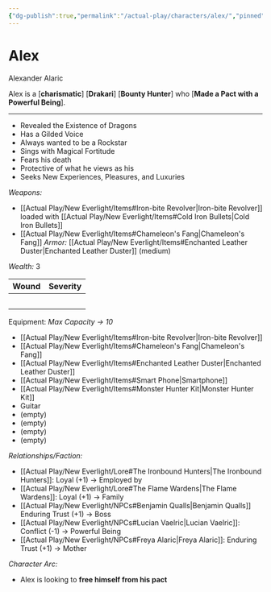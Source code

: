 ```yaml
---
{"dg-publish":true,"permalink":"/actual-play/characters/alex/","pinned":true}
---
```


# Alex
Alexander Alaric

Alex is a \[**charismatic**] \[**Drakari**] \[**Bounty Hunter**] who \[**Made a Pact with a Powerful Being**].

***
* Revealed the Existence of Dragons
* Has a Gilded Voice
* Always wanted to be a Rockstar
* Sings with Magical Fortitude
* Fears his death
* Protective of what he views as his
* Seeks New Experiences, Pleasures, and Luxuries

_Weapons:_ 
* [[Actual Play/New Everlight/Items#Iron-bite Revolver\|Iron-bite Revolver]] loaded with [[Actual Play/New Everlight/Items#Cold Iron Bullets\|Cold Iron Bullets]]
* [[Actual Play/New Everlight/Items#Chameleon's Fang\|Chameleon's Fang]]
*Armor:* [[Actual Play/New Everlight/Items#Enchanted Leather Duster\|Enchanted Leather Duster]] (medium)

*Wealth:* 3

| Wound | Severity |
| ----- | -------- |
|       |          |
|       |          |
|       |          |
|       |          |
|       |          |

Equipment: _Max Capacity → 10_
* [[Actual Play/New Everlight/Items#Iron-bite Revolver\|Iron-bite Revolver]]
* [[Actual Play/New Everlight/Items#Chameleon's Fang\|Chameleon's Fang]]
* [[Actual Play/New Everlight/Items#Enchanted Leather Duster\|Enchanted Leather Duster]]
* [[Actual Play/New Everlight/Items#Smart Phone\|Smartphone]]
* [[Actual Play/New Everlight/Items#Monster Hunter Kit\|Monster Hunter Kit]]
* Guitar
* (empty)
* (empty)
* (empty)
* (empty)

*Relationships/Faction:*
* [[Actual Play/New Everlight/Lore#The Ironbound Hunters\|The Ironbound Hunters]]: Loyal (+1) → Employed by
* [[Actual Play/New Everlight/Lore#The Flame Wardens\|The Flame Wardens]]: Loyal (+1) → Family
* [[Actual Play/New Everlight/NPCs#Benjamin Qualls\|Benjamin Qualls]] Enduring Trust (+1) →  Boss
* [[Actual Play/New Everlight/NPCs#Lucian Vaelric\|Lucian Vaelric]]:  Conflict (-1) → Powerful Being
* [[Actual Play/New Everlight/NPCs#Freya Alaric\|Freya Alaric]]: Enduring Trust (+1) -> Mother

*Character Arc:*
* Alex is looking to **free himself from his pact**

